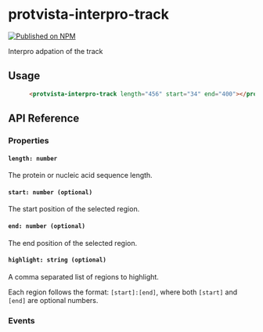 # protvista-interpro-track

[![Published on NPM](https://img.shields.io/npm/v/protvista-interpro-track.svg)](https://www.npmjs.com/package/protvista-interpro--track)

Interpro adpation of the track

## Usage

```html
      <protvista-interpro-track length="456" start="34" end="400"></protvista-track>
```

## API Reference

### Properties

#### `length: number`

The protein or nucleic acid sequence length.

#### `start: number (optional)`

The start position of the selected region.

#### `end: number (optional)`

The end position of the selected region.

#### `highlight: string (optional)`

A comma separated list of regions to highlight.

Each region follows the format: `[start]:[end]`, where both `[start]` and `[end]` are optional numbers.

### Events
